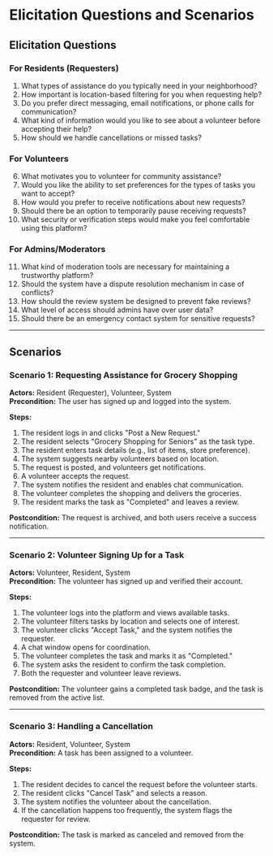 # Elicitation Questions and Scenarios

## Elicitation Questions

### For Residents (Requesters)
1. What types of assistance do you typically need in your neighborhood?
2. How important is location-based filtering for you when requesting help?
3. Do you prefer direct messaging, email notifications, or phone calls for communication?
4. What kind of information would you like to see about a volunteer before accepting their help?
5. How should we handle cancellations or missed tasks?

### For Volunteers
6. What motivates you to volunteer for community assistance?
7. Would you like the ability to set preferences for the types of tasks you want to accept?
8. How would you prefer to receive notifications about new requests?
9. Should there be an option to temporarily pause receiving requests?
10. What security or verification steps would make you feel comfortable using this platform?

### For Admins/Moderators
11. What kind of moderation tools are necessary for maintaining a trustworthy platform?
12. Should the system have a dispute resolution mechanism in case of conflicts?
13. How should the review system be designed to prevent fake reviews?
14. What level of access should admins have over user data?
15. Should there be an emergency contact system for sensitive requests?

---

## Scenarios

### Scenario 1: Requesting Assistance for Grocery Shopping
**Actors:** Resident (Requester), Volunteer, System  
**Precondition:** The user has signed up and logged into the system.  

**Steps:**
1. The resident logs in and clicks "Post a New Request."
2. The resident selects "Grocery Shopping for Seniors" as the task type.
3. The resident enters task details (e.g., list of items, store preference).
4. The system suggests nearby volunteers based on location.
5. The request is posted, and volunteers get notifications.
6. A volunteer accepts the request.
7. The system notifies the resident and enables chat communication.
8. The volunteer completes the shopping and delivers the groceries.
9. The resident marks the task as "Completed" and leaves a review.

**Postcondition:** The request is archived, and both users receive a success notification.

---

### Scenario 2: Volunteer Signing Up for a Task
**Actors:** Volunteer, Resident, System  
**Precondition:** The volunteer has signed up and verified their account.  

**Steps:**
1. The volunteer logs into the platform and views available tasks.
2. The volunteer filters tasks by location and selects one of interest.
3. The volunteer clicks "Accept Task," and the system notifies the requester.
4. A chat window opens for coordination.
5. The volunteer completes the task and marks it as "Completed."
6. The system asks the resident to confirm the task completion.
7. Both the requester and volunteer leave reviews.

**Postcondition:** The volunteer gains a completed task badge, and the task is removed from the active list.

---

### Scenario 3: Handling a Cancellation
**Actors:** Resident, Volunteer, System  
**Precondition:** A task has been assigned to a volunteer.  

**Steps:**
1. The resident decides to cancel the request before the volunteer starts.
2. The resident clicks "Cancel Task" and selects a reason.
3. The system notifies the volunteer about the cancellation.
4. If the cancellation happens too frequently, the system flags the requester for review.

**Postcondition:** The task is marked as canceled and removed from the system.
